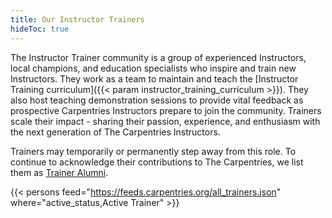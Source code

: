 ```yaml
---
title: Our Instructor Trainers
hideToc: true 
---
```


The Instructor Trainer community is a group of experienced Instructors, local champions, and education specialists who inspire and train new Instructors. They work as a team to maintain and teach the [Instructor Training curriculum]({{< param instructor_training_curriculum >}}). They also host teaching demonstration sessions to provide vital feedback as prospective Carpentries Instructors prepare to join the community. Trainers scale their impact - sharing their passion, experience, and enthusiasm with the next generation of The Carpentries Instructors.

Trainers may temporarily or permanently step away from this role. To continue to acknowledge their contributions to The Carpentries, we list them as [Trainer Alumni](/community/instructor-trainer-alumni/).

{{< persons feed="https://feeds.carpentries.org/all_trainers.json" where="active_status,Active Trainer" >}}
